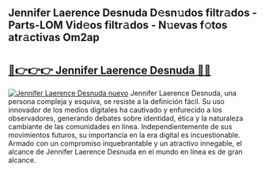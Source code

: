 ## Jennifer Laerence Desnuda D𝚎sn𝚞dos filtr𝚊dos - Parts-LOM Vid𝚎os filtr𝚊dos - N𝚞evas f𝚘tos atr𝚊ctivas Om2ap

# <h2><a href="http://mbc8ih8.tromn.icu/?c=Jennifer+Laerence+Desnuda">🔗👉👉👉 Jennifer Laerence Desnuda 🔗🔗</a></h2>

[![Jennifer Laerence Desnuda nuevo](https://i.imgur.com/pEAQMta.gif)](http://mbc8ih8.tromn.icu/?c=Jennifer+Laerence+Desnuda)
Jennifer Laerence Desnuda, una persona compleja y esquiva, se resiste a la definición fácil. Su uso innovador de los medios digitales ha cautivado y enfurecido a los observadores, generando debates sobre identidad, ética y la naturaleza cambiante de las comunidades en línea. Independientemente de sus movimientos futuros, su importancia en la era digital es incuestionable. Armado con un compromiso inquebrantable y un atractivo innegable, el alcance de Jennifer Laerence Desnuda en el mundo en línea es de gran alcance.

